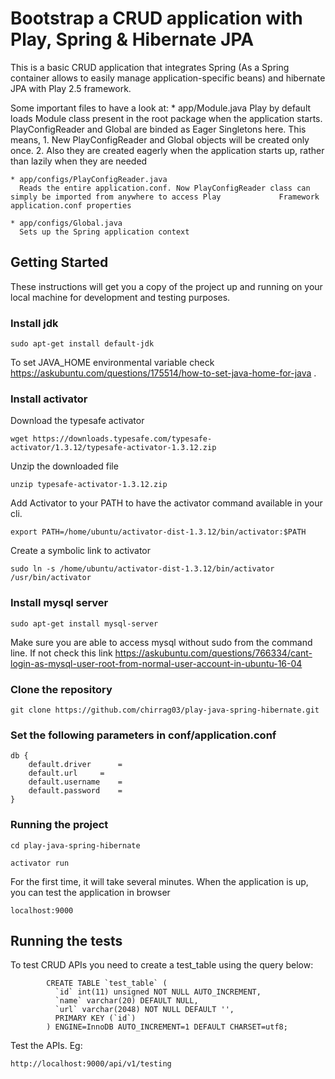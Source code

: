 # Bootstrap a CRUD application with Play, Spring & Hibernate JPA

This is a basic CRUD application that integrates Spring (As a Spring container allows to easily manage application-specific beans) and hibernate JPA with Play 2.5 framework.

Some important files to have a look at:
	* app/Module.java 
	  Play by default loads Module class present in the root package when the application starts. 
	  PlayConfigReader and Global are binded as Eager Singletons here. This means, 
		    1. New PlayConfigReader and Global objects will be created only once. 
				2. Also they are created eagerly when the application starts up, rather than lazily when they are needed
	                      
	* app/configs/PlayConfigReader.java 
	  Reads the entire application.conf. Now PlayConfigReader class can simply be imported from anywhere to access Play             Framework application.conf properties

	* app/configs/Global.java 
	  Sets up the Spring application context

## Getting Started

These instructions will get you a copy of the project up and running on your local machine for development and testing purposes.

### Install jdk

```
sudo apt-get install default-jdk
```
To set JAVA_HOME environmental variable check https://askubuntu.com/questions/175514/how-to-set-java-home-for-java .

### Install activator

Download the typesafe activator

```
wget https://downloads.typesafe.com/typesafe-activator/1.3.12/typesafe-activator-1.3.12.zip
```

Unzip the downloaded file

```
unzip typesafe-activator-1.3.12.zip 
```

Add Activator to your PATH to have the activator command available in your cli.

```
export PATH=/home/ubuntu/activator-dist-1.3.12/bin/activator:$PATH
```

Create a symbolic link to activator

```
sudo ln -s /home/ubuntu/activator-dist-1.3.12/bin/activator /usr/bin/activator
```

### Install mysql server

```
sudo apt-get install mysql-server
```
Make sure you are able to access mysql without sudo from the command line. If not check this link https://askubuntu.com/questions/766334/cant-login-as-mysql-user-root-from-normal-user-account-in-ubuntu-16-04


### Clone the repository

```
git clone https://github.com/chirrag03/play-java-spring-hibernate.git
```

### Set the following parameters in conf/application.conf

```
db {
	default.driver		=
	default.url		=
	default.username	=
	default.password 	= 
}
```

### Running the project

```
cd play-java-spring-hibernate
```
```
activator run
```

For the first time, it will take several minutes. When the application is up, you can test the application in browser

```
localhost:9000
```

## Running the tests

To test CRUD APIs you need to create a test_table using the query below:

```
	    CREATE TABLE `test_table` (
	      `id` int(11) unsigned NOT NULL AUTO_INCREMENT,
	      `name` varchar(20) DEFAULT NULL,
	      `url` varchar(2048) NOT NULL DEFAULT '',
	      PRIMARY KEY (`id`)
	    ) ENGINE=InnoDB AUTO_INCREMENT=1 DEFAULT CHARSET=utf8;
```

Test the APIs. Eg:

```
http://localhost:9000/api/v1/testing
```


